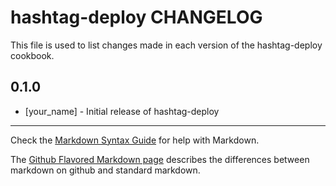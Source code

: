 hashtag-deploy CHANGELOG
===================

This file is used to list changes made in each version of the hashtag-deploy cookbook.

0.1.0
-----
- [your_name] - Initial release of hashtag-deploy

- - -
Check the [Markdown Syntax Guide](http://daringfireball.net/projects/markdown/syntax) for help with Markdown.

The [Github Flavored Markdown page](http://github.github.com/github-flavored-markdown/) describes the differences between markdown on github and standard markdown.
